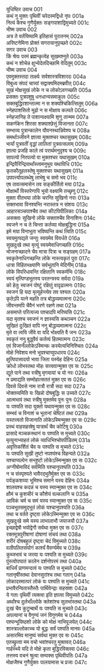 युधिष्ठिर उवाच	001  
कथं नु मुक्तः पृथिवीं चरेदस्मद्विधो नृपः	001a  
नित्यं कैश्च गुणैर्युक्तः सङ्गपाशाद्विमुच्यते	001c  
भीष्म उवाच	002  
अत्र ते वर्तयिष्यामि इतिहासं पुरातनम्	002a  
अरिष्टनेमिना प्रोक्तं सगरायानुपृच्छते	002c  
सगर उवाच	003  
किं श्रेयः परमं ब्रह्मन्कृत्वेह सुखमश्नुते	003a  
कथं न शोचेन्न क्षुभ्येदेतदिच्छामि वेदितुम्	003c  
भीष्म उवाच	004  
एवमुक्तस्तदा तार्क्ष्यः सर्वशास्त्रविशारदः	004a  
विबुध्य संपदं चाग्र्यां सद्वाक्यमिदमब्रवीत्	004c  
सुखं मोक्षसुखं लोके न च लोकोऽवगच्छति	005a  
प्रसक्तः पुत्रपशुषु धनधान्यसमाकुलः	005c  
सक्तबुद्धिरशान्तात्मा न स शक्यश्चिकित्सितुम्	006a  
स्नेहपाशसितो मूढो न स मोक्षाय कल्पते	006c  
स्नेहजानिह ते पाशान्वक्ष्यामि शृणु तान्मम	007a  
सकर्णकेन शिरसा शक्याश्छेत्तुं विजानता	007c  
सम्भाव्य पुत्रान्कालेन यौवनस्थान्निवेश्य च	008a  
समर्थाञ्जीवने ज्ञात्वा मुक्तश्चर यथासुखम्	008c  
भार्यां पुत्रवतीं वृद्धां लालितां पुत्रवत्सलाम्	009a  
ज्ञात्वा प्रजहि काले त्वं परार्थमनुदृश्य च	009c  
सापत्यो निरपत्यो वा मुक्तश्चर यथासुखम्	010a  
इन्द्रियैरिन्द्रियार्थांस्त्वमनुभूय यथाविधि	010c  
कृतकौतूहलस्तेषु मुक्तश्चर यथासुखम्	011a  
उपपत्त्योपलब्धेषु लाभेषु च समो भव	011c  
एष तावत्समासेन तव सङ्कीर्तितो मया	012a  
मोक्षार्थो विस्तरेणापि भूयो वक्ष्यामि तच्छृणु	012c  
मुक्ता वीतभया लोके चरन्ति सुखिनो नराः	013a  
सक्तभावा विनश्यन्ति नरास्तत्र न संशयः	013c  
आहारसञ्चयाश्चैव तथा कीटपिपीलिकाः	014a  
असक्ताः सुखिनो लोके सक्ताश्चैव विनाशिनः	014c  
स्वजने न च ते चिन्ता कर्तव्या मोक्षबुद्धिना	015a  
इमे मया विनाभूता भविष्यन्ति कथं त्विति	015c  
स्वयमुत्पद्यते जन्तुः स्वयमेव विवर्धते	016a  
सुखदुःखे तथा मृत्युं स्वयमेवाधिगच्छति	016c  
भोजनाच्छादने चैव मात्रा पित्रा च सङ्ग्रहम्	017a  
स्वकृतेनाधिगच्छन्ति लोके नास्त्यकृतं पुरा	017c  
धात्रा विहितभक्ष्याणि सर्वभूतानि मेदिनीम्	018a  
लोके विपरिधावन्ति रक्षितानि स्वकर्मभिः	018c  
स्वयं मृत्पिण्डभूतस्य परतन्त्रस्य सर्वदा	019a  
को हेतुः स्वजनं पोष्टुं रक्षितुं वादृढात्मनः	019c  
स्वजनं हि यदा मृत्युर्हन्त्येव तव पश्यतः	020a  
कृतेऽपि यत्ने महति तत्र बोद्धव्यमात्मना	020c  
जीवन्तमपि चैवैनं भरणे रक्षणे तथा	021a  
असमाप्ते परित्यज्य पश्चादपि मरिष्यसि	021c  
यदा मृतश्च स्वजनं न ज्ञास्यसि कथञ्चन	022a  
सुखितं दुःखितं वापि ननु बोद्धव्यमात्मना	022c  
मृते वा त्वयि जीवे वा यदि भोक्ष्यति वै जनः	023a  
स्वकृतं ननु बुद्ध्वैवं कर्तव्यं हितमात्मनः	023c  
एवं विजानँल्लोकेऽस्मिन्कः कस्येत्यभिनिश्चितः	024a  
मोक्षे निवेशय मनो भूयश्चाप्युपधारय	024c  
क्षुत्पिपासादयो भावा जिता यस्येह देहिनः	025a  
क्रोधो लोभस्तथा मोहः सत्त्ववान्मुक्त एव सः	025c  
द्यूते पाने तथा स्त्रीषु मृगयायां च यो नरः	026a  
न प्रमाद्यति सम्मोहात्सततं मुक्त एव सः	026c  
दिवसे दिवसे नाम रात्रौ रात्रौ सदा सदा	027a  
भोक्तव्यमिति यः खिन्नो दोषबुद्धिः स उच्यते	027c  
आत्मभावं तथा स्त्रीषु मुक्तमेव पुनः पुनः	028a  
यः पश्यति सदा युक्तो यथावन्मुक्त एव सः	028c  
सम्भवं च विनाशं च भूतानां चेष्टितं तथा	029a  
यस्तत्त्वतो विजानाति लोकेऽस्मिन्मुक्त एव सः	029c  
प्रस्थं वाहसहस्रेषु यात्रार्थं चैव कोटिषु	030a  
प्रासादे मञ्चकस्थानं यः पश्यति स मुच्यते	030c  
मृत्युनाभ्याहतं लोकं व्याधिभिश्चोपपीडितम्	031a  
अवृत्तिकर्शितं चैव यः पश्यति स मुच्यते	031c  
यः पश्यति सुखी तुष्टो नपश्यंश्च विहन्यते	032a  
यश्चाप्यल्पेन सन्तुष्टो लोकेऽस्मिन्मुक्त एव सः	032c  
अग्नीषोमाविदं सर्वमिति यश्चानुपश्यति	033a  
न च संस्पृश्यते भावैरद्भुतैर्मुक्त एव सः	033c  
पर्यङ्कशय्या भूमिश्च समाने यस्य देहिनः	034a  
शालयश्च कदन्नं च यस्य स्यान्मुक्त एव सः	034c  
क्षौमं च कुशचीरं च कौशेयं वल्कलानि च	035a  
आविकं चर्म च समं यस्य स्यान्मुक्त एव सः	035c  
पञ्चभूतसमुद्भूतं लोकं यश्चानुपश्यति	036a  
तथा च वर्तते दृष्ट्वा लोकेऽस्मिन्मुक्त एव सः	036c  
सुखदुःखे समे यस्य लाभालाभौ जयाजयौ	037a  
इच्छाद्वेषौ भयोद्वेगौ सर्वथा मुक्त एव सः	037c  
रक्तमूत्रपुरीषाणां दोषाणां संचयं तथा	038a  
शरीरं दोषबहुलं दृष्ट्वा चेदं विमुच्यते	038c  
वलीपलितसंयोगं कार्श्यं वैवर्ण्यमेव च	039a  
कुब्जभावं च जरया यः पश्यति स मुच्यते	039c  
पुंस्त्वोपघातं कालेन दर्शनोपरमं तथा	040a  
बाधिर्यं प्राणमन्दत्वं यः पश्यति स मुच्यते	040c  
गतानृषींस्तथा देवानसुरांश्च तथा गतान्	041a  
लोकादस्मात्परं लोकं यः पश्यति स मुच्यते	041c  
प्रभावैरन्वितास्तैस्तैः पार्थिवेन्द्राः सहस्रशः	042a  
ये गताः पृथिवीं त्यक्त्वा इति ज्ञात्वा विमुच्यते	042c  
अर्थांश्च दुर्लभाँल्लोके क्लेशांश्च सुलभांस्तथा	043a  
दुःखं चैव कुटुम्बार्थे यः पश्यति स मुच्यते	043c  
अपत्यानां च वैगुण्यं जनं विगुणमेव च	044a  
पश्यन्भूयिष्ठशो लोके को मोक्षं नाभिपूजयेत्	044c  
शास्त्राल्लोकाच्च यो बुद्धः सर्वं पश्यति मानवः	045a  
असारमिव मानुष्यं सर्वथा मुक्त एव सः	045c  
एतच्छ्रुत्वा मम वचो भवांश्चरतु मुक्तवत्	046a  
गार्हस्थ्ये यदि ते मोक्षे कृता बुद्धिरविक्लवा	046c  
तत्तस्य वचनं श्रुत्वा सम्यक्स पृथिवीपतिः	047a  
मोक्षजैश्च गुणैर्युक्तः पालयामास च प्रजाः	047c  

